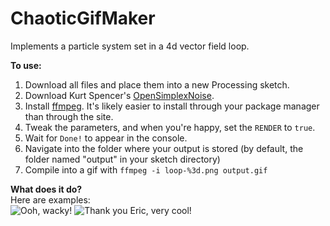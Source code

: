 # ChaoticGifMaker
Implements a particle system set in a 4d vector field loop.

**To use:**  
  1. Download all files and place them into a new Processing sketch.
  2. Download Kurt Spencer's [OpenSimplexNoise](https://gist.github.com/KdotJPG/b1270127455a94ac5d19).
  3. Install [ffmpeg](https://www.ffmpeg.org/). It's likely easier to install through your package manager than through the site.
  4. Tweak the parameters, and when you're happy, set the `RENDER` to `true`.
  5. Wait for `Done!` to appear in the console.
  6. Navigate into the folder where your output is stored (by default, the folder named "output" in your sketch directory)
  7. Compile into a gif with `ffmpeg -i loop-%3d.png output.gif`

**What does it do?**  
Here are examples:  
![Ooh, wacky!](https://github.com/ericeschnei/ChaoticGifMaker/blob/master/output.gif?raw=true)
![Thank you Eric, very cool!](https://github.com/ericeschnei/ChaoticGifMaker/blob/master/output3.gif?raw=true)
